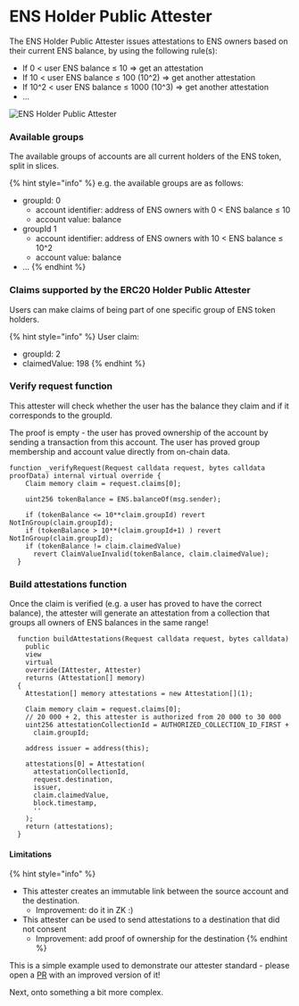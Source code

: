 # ENS Holder Public Attester

The ENS Holder Public Attester issues attestations to ENS owners based on their current ENS balance, by using the following rule(s):&#x20;

* If 0 < user ENS balance ≤ 10 => get an attestation
* If 10 < user ENS balance ≤ 100 (10^2) => get another attestation
* If 10^2 < user ENS balance ≤ 1000 (10^3) => get another attestation
* ...

![ENS Holder Public Attester](<../../../../../.gitbook/assets/2 (2).png>)

### Available groups

The available groups of accounts are all current holders of the ENS token, split in slices.

{% hint style="info" %}
e.g. the available groups are as follows:

* groupId: 0
  * account identifier: address of ENS owners with 0 < ENS balance ≤ 10&#x20;
  * account value: balance
* groupId 1
  * account identifier: address of ENS owners with 10 < ENS balance ≤ 10^2&#x20;
  * account value: balance
* ...
{% endhint %}

### Claims supported by the ERC20 Holder Public Attester

Users can make claims of being part of one specific group of ENS token holders.&#x20;

{% hint style="info" %}
User claim:

* groupId: 2
* claimedValue: 198
{% endhint %}

### Verify request function

This attester will check whether the user has the balance they claim and if it corresponds to the groupId.

The proof is empty - the user has proved ownership of the account by sending a transaction from this account. The user has proved group membership and account value directly from on-chain data.

```solidity
function _verifyRequest(Request calldata request, bytes calldata proofData) internal virtual override {
    Claim memory claim = request.claims[0];

    uint256 tokenBalance = ENS.balanceOf(msg.sender);

    if (tokenBalance <= 10**claim.groupId) revert NotInGroup(claim.groupId);
    if (tokenBalance > 10**(claim.groupId+1) ) revert NotInGroup(claim.groupId);
    if (tokenBalance != claim.claimedValue) 
      revert ClaimValueInvalid(tokenBalance, claim.claimedValue);
  }
```

### Build attestations function

Once the claim is verified (e.g. a user has proved to have the correct balance), the attester will generate an attestation from a collection that groups all owners of ENS balances in the same range!

```solidity
  function buildAttestations(Request calldata request, bytes calldata)
    public
    view
    virtual
    override(IAttester, Attester)
    returns (Attestation[] memory)
  {
    Attestation[] memory attestations = new Attestation[](1);

    Claim memory claim = request.claims[0];
    // 20 000 + 2, this attester is authorized from 20 000 to 30 000
    uint256 attestationCollectionId = AUTHORIZED_COLLECTION_ID_FIRST +
      claim.groupId;

    address issuer = address(this);

    attestations[0] = Attestation(
      attestationCollectionId,
      request.destination,
      issuer,
      claim.claimedValue,
      block.timestamp,
      ''
    );
    return (attestations);
  }
```

#### Limitations

{% hint style="info" %}
* This attester creates an immutable link between the source account and the destination.
  * Improvement: do it in ZK :)
* This attester can be used to send attestations to a destination that did not consent
  * Improvement: add proof of ownership for the destination
{% endhint %}

This is a simple example used to demonstrate our attester standard - please open a [PR](https://github.com/sismo-core/sismo-protocol/tree/main/contracts/attesters) with an improved version of it!

Next, onto something a bit more complex.
